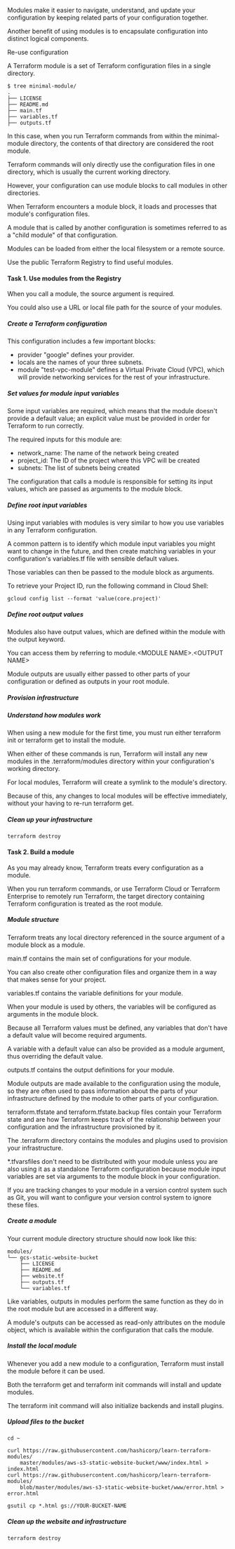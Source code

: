 Modules make it easier to navigate, understand, and update your configuration by keeping related parts of your configuration together. 

Another benefit of using modules is to encapsulate configuration into distinct logical components. 

Re-use configuration

A Terraform module is a set of Terraform configuration files in a single directory. 
```
$ tree minimal-module/
.
├── LICENSE
├── README.md
├── main.tf
├── variables.tf
├── outputs.tf
```

In this case, when you run Terraform commands from within the minimal-module directory, the contents of that directory are considered the root module.

Terraform commands will only directly use the configuration files in one directory, which is usually the current working directory. 

However, your configuration can use module blocks to call modules in other directories. 

When Terraform encounters a module block, it loads and processes that module's configuration files.

A module that is called by another configuration is sometimes referred to as a "child module" of that configuration.

Modules can be loaded from either the local filesystem or a remote source. 

Use the public Terraform Registry to find useful modules. 

#### Task 1. Use modules from the Registry
When you call a module, the source argument is required. 

You could also use a URL or local file path for the source of your modules. 

##### Create a Terraform configuration
This configuration includes a few important blocks:
* provider "google" defines your provider.
* locals are the names of your three subnets. 
* module "test-vpc-module" defines a Virtual Private Cloud (VPC), which will provide networking services for the rest of your infrastructure.

##### Set values for module input variables
Some input variables are required, which means that the module doesn't provide a default value; an explicit value must be provided in order for Terraform to run correctly.

The required inputs for this module are:
* network_name: The name of the network being created
* project_id: The ID of the project where this VPC will be created
* subnets: The list of subnets being created

The configuration that calls a module is responsible for setting its input values, which are passed as arguments to the module block. 

##### Define root input variables
Using input variables with modules is very similar to how you use variables in any Terraform configuration. 

A common pattern is to identify which module input variables you might want to change in the future, and then create matching variables in your configuration's variables.tf file with sensible default values. 

Those variables can then be passed to the module block as arguments.

To retrieve your Project ID, run the following command in Cloud Shell:

	gcloud config list --format 'value(core.project)'

##### Define root output values
Modules also have output values, which are defined within the module with the output keyword. 

You can access them by referring to module.\<MODULE NAME\>.\<OUTPUT NAME\>

Module outputs are usually either passed to other parts of your configuration or defined as outputs in your root module. 

##### Provision infrastructure

##### Understand how modules work
When using a new module for the first time, you must run either terraform init or terraform get to install the module. 

When either of these commands is run, Terraform will install any new modules in the .terraform/modules directory within your configuration's working directory. 

For local modules, Terraform will create a symlink to the module's directory. 

Because of this, any changes to local modules will be effective immediately, without your having to re-run terraform get.

##### Clean up your infrastructure

	terraform destroy

#### Task 2. Build a module
As you may already know, Terraform treats every configuration as a module. 

When you run terraform commands, or use Terraform Cloud or Terraform Enterprise to remotely run Terraform, the target directory containing Terraform configuration is treated as the root module.

##### Module structure
Terraform treats any local directory referenced in the source argument of a module block as a module. 

main.tf contains the main set of configurations for your module.  

You can also create other configuration files and organize them in a way that makes sense for your project.

variables.tf contains the variable definitions for your module.  

When your module is used by others, the variables will be configured as arguments in the module block. 

Because all Terraform values must be defined, any variables that don't have a default value will become required arguments. 

A variable with a default value can also be provided as a module argument, thus overriding the default value.

outputs.tf contains the output definitions for your module. 

Module outputs are made available to the configuration using the module, so they are often used to pass information about the parts of your infrastructure defined by the module to other parts of your configuration.

terraform.tfstate and terraform.tfstate.backup files contain your Terraform state and are how Terraform keeps track of the relationship between your configuration and the infrastructure provisioned by it.

The .terraform directory contains the modules and plugins used to provision your infrastructure. 

*.tfvarsfiles don't need to be distributed with your module unless you are also using it as a standalone Terraform configuration because module input variables are set via arguments to the module block in your configuration.

If you are tracking changes to your module in a version control system such as Git, you will want to configure your version control system to ignore these files. 

##### Create a module
Your current module directory structure should now look like this:

```
modules/
└── gcs-static-website-bucket
    ├── LICENSE
    ├── README.md
    ├── website.tf
    ├── outputs.tf
    └── variables.tf
```
Like variables, outputs in modules perform the same function as they do in the root module but are accessed in a different way. 

A module's outputs can be accessed as read-only attributes on the module object, which is available within the configuration that calls the module.

##### Install the local module
Whenever you add a new module to a configuration, Terraform must install the module before it can be used. 

Both the terraform get and terraform init commands will install and update modules. 

The terraform init command will also initialize backends and install plugins.

##### Upload files to the bucket
```
cd ~

curl https://raw.githubusercontent.com/hashicorp/learn-terraform-modules/ 
	master/modules/aws-s3-static-website-bucket/www/index.html > index.html
curl https://raw.githubusercontent.com/hashicorp/learn-terraform-modules/  		
	blob/master/modules/aws-s3-static-website-bucket/www/error.html > error.html

gsutil cp *.html gs://YOUR-BUCKET-NAME
```


##### Clean up the website and infrastructure

	terraform destroy














